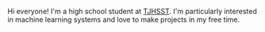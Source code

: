 Hi everyone! I'm a high school student at [TJHSST](https://tjhsst.fcps.edu/). I'm particularly interested in machine learning systems and love to make projects in my free time.
